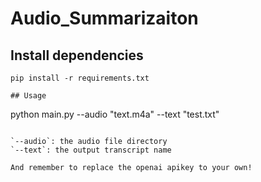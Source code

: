 # Audio_Summarizaiton

## Install dependencies
```
pip install -r requirements.txt

## Usage
```
python main.py --audio "text.m4a" --text "test.txt"
```

`--audio`: the audio file directory
`--text`: the output transcript name

And remember to replace the openai apikey to your own!